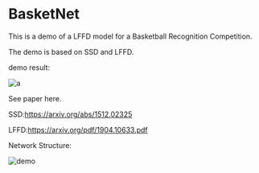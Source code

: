 # BasketNet

This is a demo of a LFFD model for a Basketball Recognition Competition.

The demo is based on SSD and LFFD.

demo result:



![a](a.jpg)

See paper here.

SSD:https://arxiv.org/abs/1512.02325

LFFD:https://arxiv.org/pdf/1904.10633.pdf

Network Structure:

![demo](demo.png)
